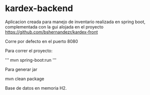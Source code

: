 # kardex-backend

Aplicacion creada para manejo de inventario realizada en spring boot, complementada con la gui alojada en el proyecto https://github.com/bshernandezr/kardex-front

Corre por defecto en el puerto 8080

Para correr el proyecto:

'''
mvn spring-boot:run
'''

Para generar jar

mvn clean package

Base de datos en memoria H2.
